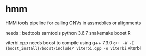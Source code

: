 # hmm
HMM tools
 pipeline for calling CNVs in assmeblies or alignments
 
 needs :
 bedtools
 samtools
 python 3.6.7
 snakemake
 boost
 R
 
 viterbi.cpp needs boost to compile
 using g++ 7.3.0
  `g++ -W -I {boost_install}/boost/include/ viterbi.cpp -o viterbi`
  viterbi <coverage observation> <Mean coverage> <output prefix> <scaler>
